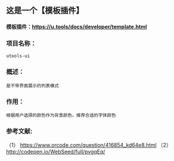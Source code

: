 ## 这是一个【模板插件】
#### 模板插件：https://u.tools/docs/developer/template.html

### 项目名称：
    utools-ui
### 概述：
    是不带界面展示的列表模式
### 作用： 
    根据用户选择的颜色作为背景颜色，推荐合适的字体颜色
### 参考文献:
   （1） https://www.orcode.com/question/416854_kd64e8.html
   （2） http://codepen.io/WebSeed/full/pvgqEq/